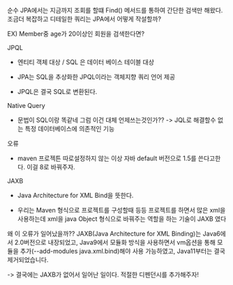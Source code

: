 순수 JPA에서는 지금까지 조회를 할떄 Find() 메서드를 통하여 간단한 검색만 해왔다. 조금더 복잡하고 디테일한 쿼리는 JPA에서 어떻게 작설할까?

EX) Member중 age가 20이상인 회원을 검색한다면?

JPQL

- 엔티티 객체 대상 / SQL 은 데이터 베이스 테이블 대상

- JPA는 SQL을 추상화한 JPQL이라는 객체지향 쿼리 언어 제공

- JPQL은 결국 SQL로 변환된다.

Native Query
 
- 문법이 SQL이랑 똑같네 그럼 이건 대체 언제쓰는것인가??  -> JQL로 해결할수 없는 특정 데이터베이스에 의존적인 기능



오류

- maven 프로젝튼 따로설정하지 않는 이상 자바 default 버전으로 1.5를 쓴다고한다. 이걸 8로 바꿔주자.

JAXB

- Java Architecture for XML Bind을 뜻한다.

- 우리는 Maven 형식으로 프로젝트를 구성할때 등등 프로젝트를 하면서 많은 xml을 사용하는데 xml을 java Object 형식으로 바꿔주는 역할을 하는 기술이 JAXB 였다


왜 이 오류가 일어났을까??
JAXB(Java Architecture for XML Binding)는 Java6에서 2.0버전으로 내장되었고, Java9에서 모듈화 방식을 사용하면서 vm옵션을 통해 모듈을 추가(--add-modules java.xml.bind)해야 사용 가능하였고, Java11부터는 결국 제거되었습니다.

-> 결국에는 JAXB가 없어서 일어난 일이다. 적절한 디펜던시를 추가해주자!
